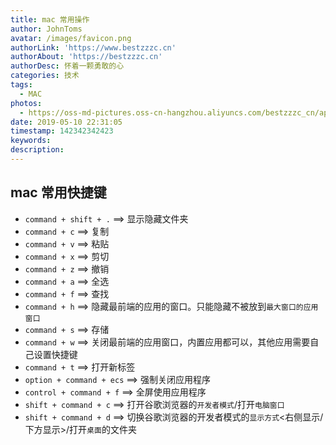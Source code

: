 ```yaml
---
title: mac 常用操作
author: JohnToms
avatar: /images/favicon.png
authorLink: 'https://www.bestzzzc.cn'
authorAbout: 'https://bestzzzc.cn'
authorDesc: 怀着一颗勇敢的心
categories: 技术
tags:
  - MAC
photos:
  - https://oss-md-pictures.oss-cn-hangzhou.aliyuncs.com/bestzzzc_cn/apple_iclon.jpg
date: 2019-05-10 22:31:05
timestamp: 142342342423
keywords:
description:
---
```


## mac 常用快捷键
- `command + shift + .` ==> 显示隐藏文件夹
- `command + c` ==> 复制
- `command + v` ==> 粘贴
- `command + x` ==> 剪切
- `command + z` ==> 撤销
- `command + a` ==> 全选
- `command + f` ==> 查找
- `command + h` ==>
  隐藏最前端的应用的窗口。只能隐藏不被放到`最大窗口的应用窗口`
- `command + s` ==> 存储
- `command + w` ==>
  关闭最前端的应用窗口，内置应用都可以，其他应用需要自己设置快捷键
- `command + t` ==> 打开新标签
- `option + command + ecs` ==> 强制关闭应用程序
- `control + command + f` ==> 全屏使用应用程序
- `shift + command + c` ==> 打开谷歌浏览器的`开发者模式`/打开`电脑窗口`
- `shift + command + d` ==>
  切换谷歌浏览器的开发者模式的`显示方式`<右侧显示/下方显示>/打开`桌面`的文件夹
  





